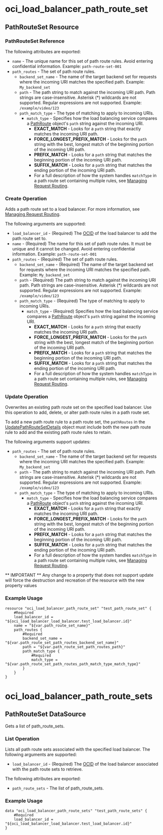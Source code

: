 # oci_load_balancer_path_route_set

## PathRouteSet Resource

### PathRouteSet Reference

The following attributes are exported:

* `name` - The unique name for this set of path route rules. Avoid entering confidential information.  Example: `path-route-set-001` 
* `path_routes` - The set of path route rules.
	* `backend_set_name` - The name of the target backend set for requests where the incoming URI matches the specified path.  Example: `My_backend_set` 
	* `path` - The path string to match against the incoming URI path. Path strings are case-insensitive. Asterisk (*) wildcards are not supported. Regular expressions are not supported.  Example: `/example/video/123` 
	* `path_match_type` - The type of matching to apply to incoming URIs.
		* `match_type` - Specifies how the load balancing service compares a [PathRoute](https://docs.us-phoenix-1.oraclecloud.com/api/#/en/loadbalancer/20170115/requests/PathRoute) object's `path` string against the incoming URI.  
		    *  **EXACT_MATCH** - Looks for a `path` string that exactly matches the incoming URI path.  
		    *  **FORCE_LONGEST_PREFIX_MATCH** - Looks for the `path` string with the best, longest match of the beginning portion of the incoming URI path.  
		    *  **PREFIX_MATCH** - Looks for a `path` string that matches the beginning portion of the incoming URI path.  
		    *  **SUFFIX_MATCH** - Looks for a `path` string that matches the ending portion of the incoming URI path.  
		    * For a full description of how the system handles `matchType` in a path route set containing multiple rules, see [Managing Request Routing](https://docs.us-phoenix-1.oraclecloud.com/Content/Balance/Tasks/managingrequest.htm). 



### Create Operation
Adds a path route set to a load balancer. For more information, see
[Managing Request Routing](https://docs.us-phoenix-1.oraclecloud.com/Content/Balance/Tasks/managingrequest.htm).


The following arguments are supported:

* `load_balancer_id` - (Required) The [OCID](https://docs.us-phoenix-1.oraclecloud.com/Content/General/Concepts/identifiers.htm) of the load balancer to add the path route set to.
* `name` - (Required) The name for this set of path route rules. It must be unique and it cannot be changed. Avoid entering confidential information.  Example: `path-route-set-001` 
* `path_routes` - (Required) The set of path route rules.
	* `backend_set_name` - (Required) The name of the target backend set for requests where the incoming URI matches the specified path.  Example: `My_backend_set` 
	* `path` - (Required) The path string to match against the incoming URI path. Path strings are case-insensitive. Asterisk (*) wildcards are not supported. Regular expressions are not supported.  Example: `/example/video/123` 
	* `path_match_type` - (Required) The type of matching to apply to incoming URIs.
		* `match_type` - (Required) Specifies how the load balancing service compares a [PathRoute](https://docs.us-phoenix-1.oraclecloud.com/api/#/en/loadbalancer/20170115/requests/PathRoute) object's `path` string against the incoming URI.  
		    *  **EXACT_MATCH** - Looks for a `path` string that exactly matches the incoming URI path.  
		    *  **FORCE_LONGEST_PREFIX_MATCH** - Looks for the `path` string with the best, longest match of the beginning    portion of the incoming URI path.  
		    *  **PREFIX_MATCH** - Looks for a `path` string that matches the beginning portion of the incoming URI path.  
		    *  **SUFFIX_MATCH** - Looks for a `path` string that matches the ending portion of the incoming URI path.  
		    * For a full description of how the system handles `matchType` in a path route set containing multiple rules, see [Managing Request Routing](https://docs.us-phoenix-1.oraclecloud.com/Content/Balance/Tasks/managingrequest.htm). 


### Update Operation
Overwrites an existing path route set on the specified load balancer. Use this operation to add, delete, or alter
path route rules in a path route set.

To add a new path route rule to a path route set, the `pathRoutes` in the
[UpdatePathRouteSetDetails](https://docs.us-phoenix-1.oraclecloud.com/api/#/en/loadbalancer/20170115/requests/UpdatePathRouteSetDetails) object must include
both the new path route rule to add and the existing path route rules to retain.


The following arguments support updates:
* `path_routes` - The set of path route rules.
	* `backend_set_name` - The name of the target backend set for requests where the incoming URI matches the specified path.  Example: `My_backend_set` 
	* `path` - The path string to match against the incoming URI path. Path strings are case-insensitive. Asterisk (*) wildcards are not supported. Regular expressions are not supported.  Example: `/example/video/123` 
	* `path_match_type` - The type of matching to apply to incoming URIs.
		* `match_type` - Specifies how the load balancing service compares a [PathRoute](https://docs.us-phoenix-1.oraclecloud.com/api/#/en/loadbalancer/20170115/requests/PathRoute) object's `path` string against the incoming URI.  
		    *  **EXACT_MATCH** - Looks for a `path` string that exactly matches the incoming URI path.  
		    *  **FORCE_LONGEST_PREFIX_MATCH** - Looks for the `path` string with the best, longest match of the beginning    portion of the incoming URI path.  
		    *  **PREFIX_MATCH** - Looks for a `path` string that matches the beginning portion of the incoming URI path.  
		    *  **SUFFIX_MATCH** - Looks for a `path` string that matches the ending portion of the incoming URI path.  
		    * For a full description of how the system handles `matchType` in a path route set containing multiple rules, see [Managing Request Routing](https://docs.us-phoenix-1.oraclecloud.com/Content/Balance/Tasks/managingrequest.htm). 


** IMPORTANT **
Any change to a property that does not support update will force the destruction and recreation of the resource with the new property values

### Example Usage

```
resource "oci_load_balancer_path_route_set" "test_path_route_set" {
	#Required
	load_balancer_id = "${oci_load_balancer_load_balancer.test_load_balancer.id}"
	name = "${var.path_route_set_name}"
	path_routes {
		#Required
		backend_set_name = "${var.path_route_set_path_routes_backend_set_name}"
		path = "${var.path_route_set_path_routes_path}"
		path_match_type {
			#Required
			match_type = "${var.path_route_set_path_routes_path_match_type_match_type}"
		}
	}
}
```

# oci_load_balancer_path_route_sets

## PathRouteSet DataSource

Gets a list of path_route_sets.

### List Operation
Lists all path route sets associated with the specified load balancer.
The following arguments are supported:

* `load_balancer_id` - (Required) The [OCID](https://docs.us-phoenix-1.oraclecloud.com/Content/General/Concepts/identifiers.htm) of the load balancer associated with the path route sets to retrieve. 


The following attributes are exported:

* `path_route_sets` - The list of path_route_sets.

### Example Usage

```
data "oci_load_balancer_path_route_sets" "test_path_route_sets" {
	#Required
	load_balancer_id = "${oci_load_balancer_load_balancer.test_load_balancer.id}"
}
```